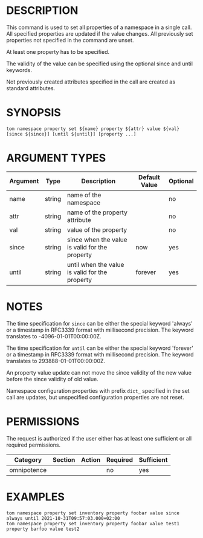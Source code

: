 # DESCRIPTION

This command is used to set all properties of a namespace in a single
call. All specified properties are updated if the value changes. All
previously set properties not specified in the command are unset.

At least one property has to be specified.

The validity of the value can be specified using the optional since and
until keywords.

Not previously created attributes specified in the call are created as
standard attributes.

# SYNOPSIS

```
tom namespace property set ${name} property ${attr} value ${val} [since ${since}] [until ${until}] [property ...]
```

# ARGUMENT TYPES

Argument | Type | Description | Default Value | Optional
 ------- | ---- | ----------- | ------------- | --------
name | string | name of the namespace | | no
attr | string | name of the property attribute | | no
val | string | value of the property | | no
since | string | since when the value is valid for the property | now | yes
until | string | until when the value is valid for the property | forever | yes

# NOTES

The time specification for `since` can be either the special keyword
'always' or a timestamp in RFC3339 format with millisecond precision.
The keyword translates to -4096-01-01T00:00:00Z.

The time specification for `until` can be either the special keyword
'forever' or a timestamp in RFC3339 format with millisecond precision.
The keyword translates to 293888-01-01T00:00:00Z.

An property value update can not move the since validity of the new
value before the since validity of old value.

Namespace configuration properties with prefix `dict_` specified in the
set call are updates, but unspecified configuration properties are not
reset.

# PERMISSIONS

The request is authorized if the user either has at least one
sufficient or all required permissions.

Category | Section | Action | Required | Sufficient
 ------- | ------- | ------ | -------- | ----------
omnipotence | | | no | yes

# EXAMPLES

```
tom namespace property set inventory property foobar value since always until 2021-10-31T09:57:03.000+02:00
tom namespace property set inventory property foobar value test1 property barfoo value test2
```
